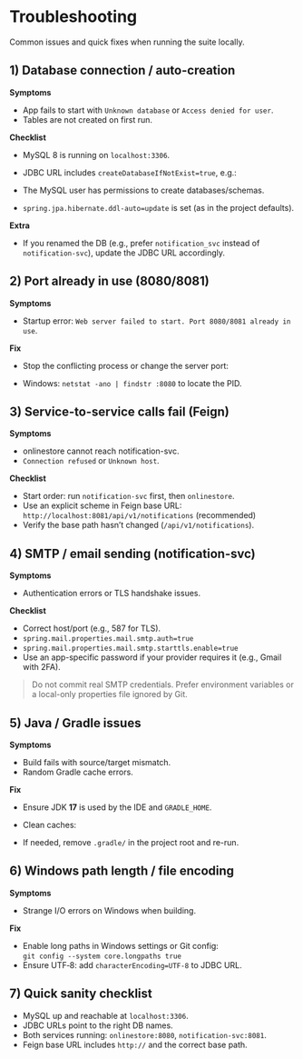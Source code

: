 # Troubleshooting

Common issues and quick fixes when running the suite locally.

## 1) Database connection / auto-creation

**Symptoms**
- App fails to start with `Unknown database` or `Access denied for user`.
- Tables are not created on first run.

**Checklist**
- MySQL 8 is running on `localhost:3306`.
- JDBC URL includes `createDatabaseIfNotExist=true`, e.g.:

- The MySQL user has permissions to create databases/schemas.
- `spring.jpa.hibernate.ddl-auto=update` is set (as in the project defaults).

**Extra**
- If you renamed the DB (e.g., prefer `notification_svc` instead of `notification-svc`), update the JDBC URL accordingly.

## 2) Port already in use (8080/8081)

**Symptoms**
- Startup error: `Web server failed to start. Port 8080/8081 already in use`.

**Fix**
- Stop the conflicting process or change the server port:

- Windows: `netstat -ano | findstr :8080` to locate the PID.

## 3) Service-to-service calls fail (Feign)

**Symptoms**
- onlinestore cannot reach notification-svc.
-  `Connection refused` or `Unknown host`.

**Checklist**
- Start order: run `notification-svc` first, then `onlinestore`.
- Use an explicit scheme in Feign base URL:  
`http://localhost:8081/api/v1/notifications` (recommended)
- Verify the base path hasn’t changed (`/api/v1/notifications`).

## 4) SMTP / email sending (notification-svc)

**Symptoms**
- Authentication errors or TLS handshake issues.

**Checklist**
- Correct host/port (e.g., 587 for TLS).
- `spring.mail.properties.mail.smtp.auth=true`
- `spring.mail.properties.mail.smtp.starttls.enable=true`
- Use an app-specific password if your provider requires it (e.g., Gmail with 2FA).

> Do not commit real SMTP credentials. Prefer environment variables or a local-only properties file ignored by Git.

## 5) Java / Gradle issues

**Symptoms**
- Build fails with source/target mismatch.
- Random Gradle cache errors.

**Fix**
- Ensure JDK **17** is used by the IDE and `GRADLE_HOME`.
- Clean caches:  

- If needed, remove `.gradle/` in the project root and re-run.

## 6) Windows path length / file encoding

**Symptoms**
- Strange I/O errors on Windows when building.

**Fix**
- Enable long paths in Windows settings or Git config:  
`git config --system core.longpaths true`
- Ensure UTF‑8: add `characterEncoding=UTF-8` to JDBC URL.

## 7) Quick sanity checklist

- MySQL up and reachable at `localhost:3306`.
- JDBC URLs point to the right DB names.
- Both services running: `onlinestore:8080`, `notification-svc:8081`.
- Feign base URL includes `http://` and the correct base path.


